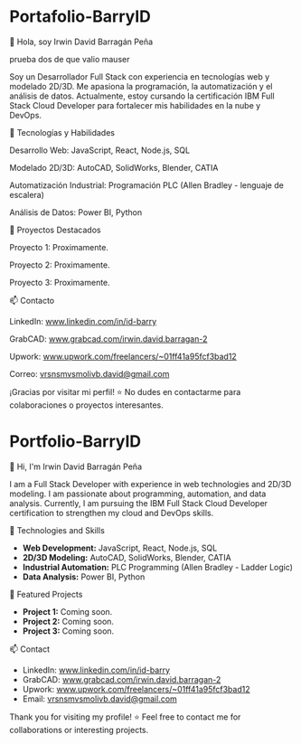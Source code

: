 # Portafolio-BarryID
👋 Hola, soy Irwin David Barragán Peña

prueba dos de que valio mauser

Soy un Desarrollador Full Stack con experiencia en tecnologías web y modelado 2D/3D. Me apasiona la programación, la automatización y el análisis de datos. Actualmente, estoy cursando la certificación IBM Full Stack Cloud Developer para fortalecer mis habilidades en la nube y DevOps.

🚀 Tecnologías y Habilidades

Desarrollo Web: JavaScript, React, Node.js, SQL

Modelado 2D/3D: AutoCAD, SolidWorks, Blender, CATIA

Automatización Industrial: Programación PLC (Allen Bradley - lenguaje de escalera)

Análisis de Datos: Power BI, Python 

📌 Proyectos Destacados

Proyecto 1: Proximamente.

Proyecto 2: Proximamente.

Proyecto 3: Proximamente.

📫 Contacto

LinkedIn: www.linkedin.com/in/id-barry

GrabCAD: www.grabcad.com/irwin.david.barragan-2

Upwork: www.upwork.com/freelancers/~01ff41a95fcf3bad12

Correo: vrsnsmvsmolivb.david@gmail.com

¡Gracias por visitar mi perfil! ⭐ No dudes en contactarme para colaboraciones o proyectos interesantes.


# Portfolio-BarryID
👋 Hi, I'm Irwin David Barragán Peña

I am a Full Stack Developer with experience in web technologies and 2D/3D modeling. I am passionate about programming, automation, and data analysis. Currently, I am pursuing the IBM Full Stack Cloud Developer certification to strengthen my cloud and DevOps skills.

🚀 Technologies and Skills

- **Web Development:** JavaScript, React, Node.js, SQL
- **2D/3D Modeling:** AutoCAD, SolidWorks, Blender, CATIA
- **Industrial Automation:** PLC Programming (Allen Bradley - Ladder Logic)
- **Data Analysis:** Power BI, Python

📌 Featured Projects

- **Project 1:** Coming soon.
- **Project 2:** Coming soon.
- **Project 3:** Coming soon.

📫 Contact

- LinkedIn: www.linkedin.com/in/id-barry
- GrabCAD: www.grabcad.com/irwin.david.barragan-2
- Upwork: www.upwork.com/freelancers/~01ff41a95fcf3bad12
- Email: vrsnsmvsmolivb.david@gmail.com

Thank you for visiting my profile! ⭐ Feel free to contact me for collaborations or interesting projects.


